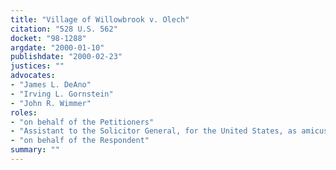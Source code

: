 ```yaml
---
title: "Village of Willowbrook v. Olech"
citation: "528 U.S. 562"
docket: "98-1288"
argdate: "2000-01-10"
publishdate: "2000-02-23"
justices: ""
advocates:
- "James L. DeAno"
- "Irving L. Gornstein"
- "John R. Wimmer"
roles:
- "on behalf of the Petitioners"
- "Assistant to the Solicitor General, for the United States, as amicus curiae"
- "on behalf of the Respondent"
summary: ""
---
```


